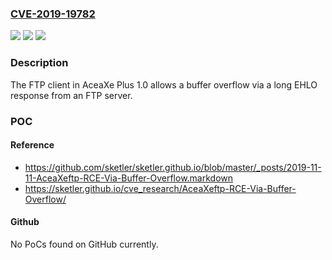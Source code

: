 ### [CVE-2019-19782](https://cve.mitre.org/cgi-bin/cvename.cgi?name=CVE-2019-19782)
![](https://img.shields.io/static/v1?label=Product&message=n%2Fa&color=blue)
![](https://img.shields.io/static/v1?label=Version&message=n%2Fa&color=blue)
![](https://img.shields.io/static/v1?label=Vulnerability&message=n%2Fa&color=brighgreen)

### Description

The FTP client in AceaXe Plus 1.0 allows a buffer overflow via a long EHLO response from an FTP server.

### POC

#### Reference
- https://github.com/sketler/sketler.github.io/blob/master/_posts/2019-11-11-AceaXeftp-RCE-Via-Buffer-Overflow.markdown
- https://sketler.github.io/cve_research/AceaXeftp-RCE-Via-Buffer-Overflow/

#### Github
No PoCs found on GitHub currently.


